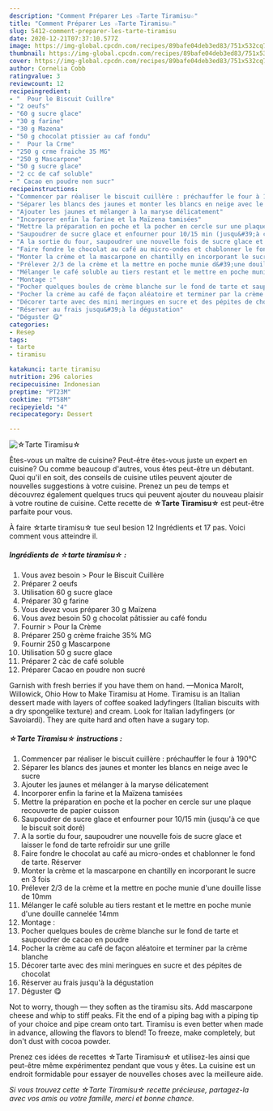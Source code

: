 ```yaml
---
description: "Comment Préparer Les ☆Tarte Tiramisu☆"
title: "Comment Préparer Les ☆Tarte Tiramisu☆"
slug: 5412-comment-preparer-les-tarte-tiramisu
date: 2020-12-21T07:37:10.577Z
image: https://img-global.cpcdn.com/recipes/89bafe04deb3ed83/751x532cq70/☆tarte-tiramisu☆-photo-principale-de-la-recette.jpg
thumbnail: https://img-global.cpcdn.com/recipes/89bafe04deb3ed83/751x532cq70/☆tarte-tiramisu☆-photo-principale-de-la-recette.jpg
cover: https://img-global.cpcdn.com/recipes/89bafe04deb3ed83/751x532cq70/☆tarte-tiramisu☆-photo-principale-de-la-recette.jpg
author: Cornelia Cobb
ratingvalue: 3
reviewcount: 12
recipeingredient:
- "  Pour le Biscuit Cuillre"
- "2 oeufs"
- "60 g sucre glace"
- "30 g farine"
- "30 g Mazena"
- "50 g chocolat ptissier au caf fondu"
- "  Pour la Crme"
- "250 g crme fraiche 35 MG"
- "250 g Mascarpone"
- "50 g sucre glace"
- "2 cc de caf soluble"
- " Cacao en poudre non sucr"
recipeinstructions:
- "Commencer par réaliser le biscuit cuillère : préchauffer le four à 190°C"
- "Séparer les blancs des jaunes et monter les blancs en neige avec le sucre"
- "Ajouter les jaunes et mélanger à la maryse délicatement"
- "Incorporer enfin la farine et la Maïzena tamisées"
- "Mettre la préparation en poche et la pocher en cercle sur une plaque recouverte de papier cuisson"
- "Saupoudrer de sucre glace et enfourner pour 10/15 min (jusqu&#39;à ce que le biscuit soit doré)"
- "A la sortie du four, saupoudrer une nouvelle fois de sucre glace et laisser le fond de tarte refroidir sur une grille"
- "Faire fondre le chocolat au café au micro-ondes et chablonner le fond de tarte. Réserver"
- "Monter la crème et la mascarpone en chantilly en incorporant le sucre en 3 fois"
- "Prélever 2/3 de la crème et la mettre en poche munie d&#39;une douille lisse de 10mm"
- "Mélanger le café soluble au tiers restant et le mettre en poche munie d&#39;une douille cannelée 14mm"
- "Montage :"
- "Pocher quelques boules de crème blanche sur le fond de tarte et saupoudrer de cacao en poudre"
- "Pocher la crème au café de façon aléatoire et terminer par la crème blanche"
- "Décorer tarte avec des mini meringues en sucre et des pépites de chocolat"
- "Réserver au frais jusqu&#39;à la dégustation"
- "Déguster 😋"
categories:
- Resep
tags:
- tarte
- tiramisu

katakunci: tarte tiramisu 
nutrition: 296 calories
recipecuisine: Indonesian
preptime: "PT23M"
cooktime: "PT58M"
recipeyield: "4"
recipecategory: Dessert

---
```



![☆Tarte Tiramisu☆](https://img-global.cpcdn.com/recipes/89bafe04deb3ed83/751x532cq70/☆tarte-tiramisu☆-photo-principale-de-la-recette.jpg)

Êtes-vous un maître de cuisine? Peut-être êtes-vous juste un expert en cuisine? Ou comme beaucoup d'autres, vous êtes peut-être un débutant. Quoi qu'il en soit, des conseils de cuisine utiles peuvent ajouter de nouvelles suggestions à votre cuisine. Prenez un peu de temps et découvrez également quelques trucs qui peuvent ajouter du nouveau plaisir à votre routine de cuisine. Cette recette de <strong> ☆Tarte Tiramisu☆ </strong> est peut-être parfaite pour vous.

<!--inarticleads1-->

À faire ☆tarte tiramisu☆ tue seul besion 12 Ingrédients et 17 pas. Voici comment vous atteindre il.

##### Ingrédients de ☆tarte tiramisu☆ :

1. Vous avez besoin  &gt; Pour le Biscuit Cuillère
1. Préparer 2 oeufs
1. Utilisation 60 g sucre glace
1. Préparer 30 g farine
1. Vous devez vous préparer 30 g Maïzena
1. Vous avez besoin 50 g chocolat pâtissier au café fondu
1. Fournir  &gt; Pour la Crème
1. Préparer 250 g crème fraiche 35% MG
1. Fournir 250 g Mascarpone
1. Utilisation 50 g sucre glace
1. Préparer 2 càc de café soluble
1. Préparer  Cacao en poudre non sucré


Garnish with fresh berries if you have them on hand. —Monica Marolt, Willowick, Ohio How to Make Tiramisu at Home. Tiramisu is an Italian dessert made with layers of coffee soaked ladyfingers (Italian biscuits with a dry spongelike texture) and cream. Look for Italian ladyfingers (or Savoiardi). They are quite hard and often have a sugary top. 

<!--inarticleads2-->

##### ☆Tarte Tiramisu☆ instructions :

1. Commencer par réaliser le biscuit cuillère : préchauffer le four à 190°C
1. Séparer les blancs des jaunes et monter les blancs en neige avec le sucre
1. Ajouter les jaunes et mélanger à la maryse délicatement
1. Incorporer enfin la farine et la Maïzena tamisées
1. Mettre la préparation en poche et la pocher en cercle sur une plaque recouverte de papier cuisson
1. Saupoudrer de sucre glace et enfourner pour 10/15 min (jusqu&#39;à ce que le biscuit soit doré)
1. A la sortie du four, saupoudrer une nouvelle fois de sucre glace et laisser le fond de tarte refroidir sur une grille
1. Faire fondre le chocolat au café au micro-ondes et chablonner le fond de tarte. Réserver
1. Monter la crème et la mascarpone en chantilly en incorporant le sucre en 3 fois
1. Prélever 2/3 de la crème et la mettre en poche munie d&#39;une douille lisse de 10mm
1. Mélanger le café soluble au tiers restant et le mettre en poche munie d&#39;une douille cannelée 14mm
1. Montage :
1. Pocher quelques boules de crème blanche sur le fond de tarte et saupoudrer de cacao en poudre
1. Pocher la crème au café de façon aléatoire et terminer par la crème blanche
1. Décorer tarte avec des mini meringues en sucre et des pépites de chocolat
1. Réserver au frais jusqu&#39;à la dégustation
1. Déguster 😋


Not to worry, though — they soften as the tiramisu sits. Add mascarpone cheese and whip to stiff peaks. Fit the end of a piping bag with a piping tip of your choice and pipe cream onto tart. Tiramisu is even better when made in advance, allowing the flavors to blend! To freeze, make completely, but don&#39;t dust with cocoa powder. 

<!--inarticleads1-->

<p>
Prenez ces idées de recettes ☆Tarte Tiramisu☆ et utilisez-les ainsi que peut-être même expérimentez pendant que vous y êtes. La cuisine est un endroit formidable pour essayer de nouvelles choses avec la meilleure aide.
</p>

<p>
<i>Si vous trouvez cette ☆Tarte Tiramisu☆ recette précieuse, partagez-la avec vos amis ou votre famille, merci et bonne chance.</i>
</p>
